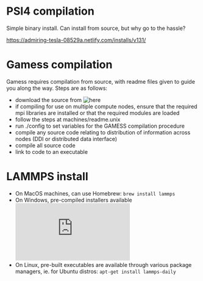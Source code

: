 # PSI4 compilation

Simple binary install. Can install from source, but why go to the hassle?

https://admiring-tesla-08529a.netlify.com/installs/v131/

# Gamess compilation

Gamess requires compilation from source, with readme files given to guide you along the way. 
Steps are as follows:
- download the source from ![here](https://www.msg.chem.iastate.edu/GAMESS/download/register/)
- if compiling for use on multiple compute nodes, ensure that the required mpi libraries are installed or that the required modules are loaded
- follow the steps at machines/readme.unix
- run ./config to set variables for the GAMESS compilation procedure
- compile any source code relating to distribution of information across nodes (DDI or distributed data interface)
- compile all source code
- link to code to an executable



# LAMMPS install

- On MacOS machines, can use Homebrew: `brew install lammps`
- On Windows, pre-compiled installers available ![here](http://packages.lammps.org/windows.html)
- On Linux, pre-built executables are available through various package managers, ie. for Ubuntu distros: `apt-get install lammps-daily` 
